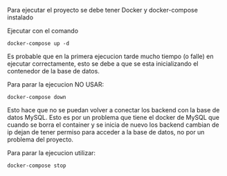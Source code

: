 Para ejecutar el proyecto se debe tener Docker y docker-compose instalado

Ejecutar con el comando 

```
docker-compose up -d
```

Es probable que en la primera ejecucion tarde mucho tiempo (o falle) en ejecutar correctamente, esto se debe a que se esta inicializando el contenedor de la base de datos.

Para parar la ejecucion NO USAR:

```
docker-compose down
```

Esto hace que no se puedan volver a conectar los backend con la base de datos MySQL. Esto es por un problema que tiene el docker de MySQL que cuando se borra el container y se inicia de nuevo los backend cambian de ip dejan de tener permiso para acceder a la base de datos, no por un problema del proyecto.

Para parar la ejecucion utilizar:

```
docker-compose stop
```